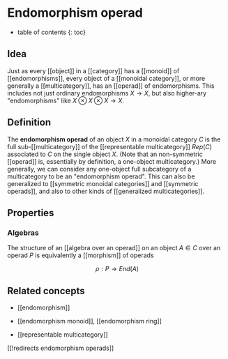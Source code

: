 # Endomorphism operad

* table of contents
{: toc}

## Idea

Just as every [[object]] in a [[category]] has a [[monoid]] of [[endomorphisms]], every object of a [[monoidal category]], or more generally a [[multicategory]], has an [[operad]] of endomorphisms.  This includes not just ordinary endomorphisms $X\to X$, but also higher-ary "endomorphisms" like $X\otimes X\otimes X\to X$.

## Definition

The **endomorphism operad** of an object $X$ in a monoidal category $C$ is the full sub-[[multicategory]] of the [[representable multicategory]] $Rep(C)$ associated to $C$ on the single object $X$.  (Note that an non-symmetric [[operad]] is, essentially by definition, a one-object multicategory.)  More generally, we can consider any one-object full subcategory of a multicategory to be an "endomorphism operad".  This can also be generalized to [[symmetric monoidal categories]] and [[symmetric operads]], and also to other kinds of [[generalized multicategories]].

## Properties

### Algebras

The structure of an [[algebra over an operad]] on an object $A \in C$ over an operad $P$ is equivalently a [[morphism]] of operads

$$
 \rho : P \to End(A)
$$


## Related concepts

* [[endomorphism]]

* [[endomorphism monoid]], [[endomorphism ring]]

* [[representable multicategory]]


[[!redirects endomorphism operads]]
